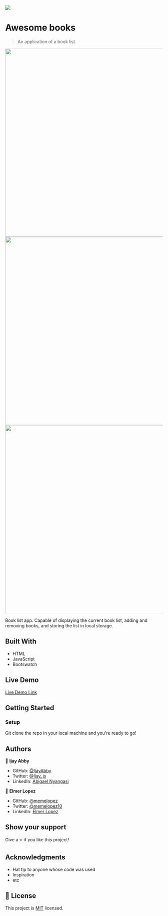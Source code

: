 ![](https://img.shields.io/badge/Microverse-blueviolet)

# Awesome books 

> An application of a book list.

<img src="https://user-images.githubusercontent.com/6587226/125023206-99070b00-e03b-11eb-9699-cd46592b1c72.png" width="600">
<img src="https://user-images.githubusercontent.com/6587226/125023209-9a383800-e03b-11eb-9508-f774ce9b1f6e.png" width="600">
<img src="https://user-images.githubusercontent.com/6587226/125023210-9a383800-e03b-11eb-974c-99db86dbf2bf.png" width="600">

Book list app. Capable of displaying the current book list, adding and removing books, and storing the list in local storage. 

## Built With

- HTML
- JavaScript
- Bootswatch

## Live Demo

[Live Demo Link](https://memelopez.github.io/awesome-books/#)


## Getting Started

### Setup

Git clone the repo in your local machine and you're ready to go! 


## Authors

👤 **Ijay Abby**

- GitHub: [@IjayAbby](https://github.com/IjayAbby)
- Twitter: [@Ijay_js](https://twitter.com/Ijay_js)
- LinkedIn: [Abigael Nyangasi](https://www.linkedin.com/in/ijayabby4/)

👤 **Elmer Lopez**

- GitHub: [@memelopez](https://github.com/memelopez/)
- Twitter: [@memelopez10](https://twitter.com/memelopez10)
- LinkedIn: [Elmer Lopez](https://www.linkedin.com/in/elmer-lopez-51b187200/)

## Show your support

Give a ⭐️ if you like this project!

## Acknowledgments

- Hat tip to anyone whose code was used
- Inspiration
- etc

## 📝 License

This project is [MIT](https://github.com/IjayAbby/Web-Scraper-Ruby-Capstone-Project/blob/development/LICENSE) licensed.